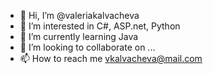 - 👋 Hi, I’m @valeriakalvacheva
- 👀 I’m interested in C#, ASP.net, Python
- 🌱 I’m currently learning Java
- 💞️ I’m looking to collaborate on ...
- 📫 How to reach me vkalvacheva@mail.com

<!---
valeriakalvacheva/valeriakalvacheva is a ✨ special ✨ repository because its `README.md` (this file) appears on your GitHub profile.
You can click the Preview link to take a look at your changes.
--->
